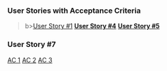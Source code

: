 ### User Stories with Acceptance Criteria
>b>[User Story #1](https://docs.google.com/presentation/d/1UWxiyDE_uxocHMP9mGirbpKfhDTdH76KFVphY5bZhS0/edit?usp=sharing)</b>
<b>[User Story #4](https://docs.google.com/presentation/d/1JgC04PQfWZPIs5EvjOmKub5hyBLk1JvCzhsq0OvH7Ys/edit?usp=sharing)</b>
<b>[User Story #5](https://docs.google.com/presentation/d/12WBJvcReNDXhY_NWyYYgd1npm6jYJVaI7w673mgTcv8/edit?usp=sharing)</b>
### User Story #7
[AC 1](https://docs.google.com/presentation/d/1yjcPTz8EY3_2ULWDw_T2GPxj2OSMWUNeJdj6BPRHvFk/edit?usp=sharing)
[AC 2](https://docs.google.com/presentation/d/12oNqKYWFDSniKihVzz1rrrziOKKmE6kSR5nO0cIY_ro/edit?usp=sharing)
[AC 3](https://docs.google.com/presentation/d/1kEZ42NmXSyEsw3QYqqFBXbs3LQ3kTsv7Jtqfh5bSiKE/edit?usp=sharing)
